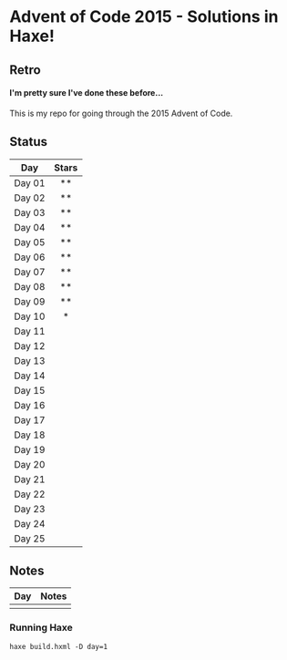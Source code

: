 # Advent of Code 2015 - Solutions in Haxe!
## Retro
#### I'm pretty sure I've done these before...

This is my repo for going through the 2015 Advent of Code.

## Status

| Day     | Stars |
|:-------:|:-----:|
| Day 01  | **    |
| Day 02  | **    |
| Day 03  | **    |
| Day 04  | **    |
| Day 05  | **    |
| Day 06  | **    |
| Day 07  | **    |
| Day 08  | **    |
| Day 09  | **    |
| Day 10  | *    |
| Day 11  |  |
| Day 12  |  |
| Day 13  |  |
| Day 14  |  |
| Day 15  |  |
| Day 16  |  |
| Day 17  |  |
| Day 18  |  |
| Day 19  |  |
| Day 20  |  |
| Day 21  |  |
| Day 22  |  |
| Day 23  |  |
| Day 24  |  |
| Day 25  |  |

## Notes

| Day           | Notes   |
|:------------- |:------- |
|         |  |

### Running Haxe  
`haxe build.hxml -D day=1`
